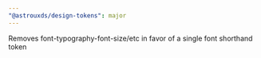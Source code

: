 ```yaml
---
"@astrouxds/design-tokens": major
---
```


Removes font-typography-font-size/etc in favor of a single font shorthand token
